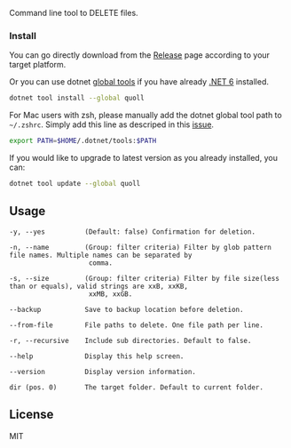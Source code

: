 Command line tool to DELETE files.

### Install

You can go directly download from the [Release](https://github.com/JerryBian/quoll/releases) page according to your target platform.

Or you can use dotnet [global tools](https://www.nuget.org/packages/quoll/) if you have already [.NET 6](https://dotnet.microsoft.com/download) installed.

```sh
dotnet tool install --global quoll
```
For Mac users with zsh, please manually add the dotnet global tool path to `~/.zshrc`. Simply add this line as descriped in this [issue](https://github.com/dotnet/sdk/issues/9415#issuecomment-406915716).

```sh
export PATH=$HOME/.dotnet/tools:$PATH
```

If you would like to upgrade to latest version as you already installed, you can:

```sh
dotnet tool update --global quoll
```


## Usage

```
-y, --yes          (Default: false) Confirmation for deletion.

-n, --name         (Group: filter criteria) Filter by glob pattern file names. Multiple names can be separated by
                    comma.

-s, --size         (Group: filter criteria) Filter by file size(less than or equals), valid strings are xxB, xxKB,
                    xxMB, xxGB.

--backup           Save to backup location before deletion.

--from-file        File paths to delete. One file path per line.

-r, --recursive    Include sub directories. Default to false.

--help             Display this help screen.

--version          Display version information.

dir (pos. 0)       The target folder. Default to current folder.
```

## License

MIT